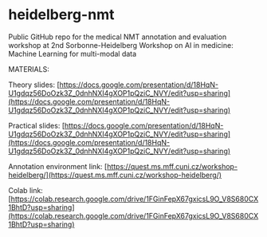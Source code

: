 # heidelberg-nmt
Public GitHub repo for the medical NMT annotation and evaluation workshop at 2nd Sorbonne-Heidelberg Workshop on AI in medicine: Machine Learning for multi-modal data

MATERIALS:

Theory slides:
[https://docs.google.com/presentation/d/18HqN-U1gdqz56DoOzk3Z_0dnhNXI4gXOP1pQziC_NVY/edit?usp=sharing](https://docs.google.com/presentation/d/18HqN-U1gdqz56DoOzk3Z_0dnhNXI4gXOP1pQziC_NVY/edit?usp=sharing)

Practical slides:
[https://docs.google.com/presentation/d/18HqN-U1gdqz56DoOzk3Z_0dnhNXI4gXOP1pQziC_NVY/edit?usp=sharing](https://docs.google.com/presentation/d/18HqN-U1gdqz56DoOzk3Z_0dnhNXI4gXOP1pQziC_NVY/edit?usp=sharing)

Annotation environment link:
[https://quest.ms.mff.cuni.cz/workshop-heidelberg/](https://quest.ms.mff.cuni.cz/workshop-heidelberg/)

Colab link:
[https://colab.research.google.com/drive/1FGinFepX67gxicsL9O_V8S680CX1BhtD?usp=sharing](https://colab.research.google.com/drive/1FGinFepX67gxicsL9O_V8S680CX1BhtD?usp=sharing)


